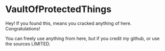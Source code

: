 # VaultOfProtectedThings

Hey! If you found this, means you cracked anything of here. Congratulations!

You can freely use anything from here, but if you credit my github, or use the sources LIMITED.
